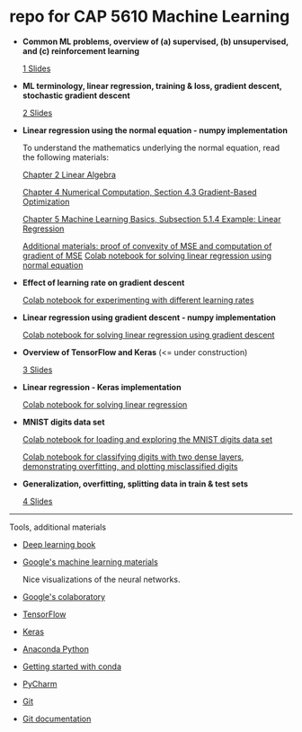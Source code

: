 # repo for CAP 5610 Machine Learning

- **Common ML problems, overview of (a) supervised, (b) unsupervised, and (c) reinforcement learning**

  [1 Slides](https://github.com/schneider128k/machine_learning_course/blob/master/slides/1_slides.pdf)

- **ML terminology, linear regression, training & loss, gradient descent, stochastic gradient descent** 

  [2 Slides](https://github.com/schneider128k/machine_learning_course/blob/master/slides/2_slides.pdf)

- **Linear regression using the normal equation - numpy implementation**

  To understand the mathematics underlying the normal equation, read the following materials:

  [Chapter 2 Linear Algebra](https://www.deeplearningbook.org/contents/linear_algebra.html)
  
  [Chapter 4 Numerical Computation, Section 4.3 Gradient-Based Optimization](https://www.deeplearningbook.org/contents/numerical.html) 
  
  [Chapter 5 Machine Learning Basics, Subsection 5.1.4 Example: Linear Regression](https://www.deeplearningbook.org/contents/ml.html)
  
  [Additional materials: proof of convexity of MSE and computation of gradient of MSE](https://github.com/schneider128k/machine_learning_course/blob/master/slides/linear_regression.pdf)
  [Colab notebook for solving linear regression using normal equation](https://colab.research.google.com/drive/1J7yct9aGfhtfXw8n00Mq4R-xldSSM1WY)

- **Effect of learning rate on gradient descent**

  [Colab notebook for experimenting with different learning rates](https://colab.research.google.com/drive/1eECClMU1r-Y9hzPnRw89__jC3nw3C-zD)
   
- **Linear regression using gradient descent - numpy implementation**

  [Colab notebook for solving linear regression using gradient descent](https://colab.research.google.com/drive/1qBxfTPoNcSFvpwu1NDl1V6cHEqL3aQl-)

- **Overview of TensorFlow and Keras** (<= under construction)

  [3 Slides](https://github.com/schneider128k/machine_learning_course/blob/master/slides/3_slides.pdf)

- **Linear regression - Keras implementation**

  [Colab notebook for solving linear regression](https://colab.research.google.com/drive/1pOFL4Qm6WOn2Nxxy6_HteEqQMxStTwzs)

- **MNIST digits data set**

  [Colab notebook for loading and exploring the MNIST digits data set](https://colab.research.google.com/drive/1HDZB0sEjhd0sdTFNCmJXvB8hYnE9KBM7)
  
  [Colab notebook for classifying digits with two dense layers, demonstrating overfitting, and plotting misclassified digits](https://colab.research.google.com/drive/144nj1SRtSjpIcKZgH6-GPdA9bWkg68nh)

- **Generalization, overfitting, splitting data in train & test sets**

  [4 Slides](https://github.com/schneider128k/machine_learning_course/blob/master/slides/4_slides.pdf)

---

Tools, additional materials

- [Deep learning book](https://www.deeplearningbook.org/)

- [Google's machine learning materials](https://developers.google.com/machine-learning/crash-course/)

  Nice visualizations of the neural networks.

- [Google's colaboratory](https://colab.research.google.com/notebooks/welcome.ipynb)

- [TensorFlow](https://www.tensorflow.org/)

- [Keras](https://keras.io/)

- [Anaconda Python](https://www.anaconda.com/)

- [Getting started with conda](https://conda.io/docs/user-guide/overview.html)

- [PyCharm](https://www.jetbrains.com/pycharm/)

- [Git](https://git-scm.com/)

- [Git documentation](https://git-scm.com/doc)


